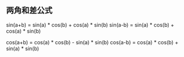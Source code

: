 ## 两角和差公式

sin(a+b) = sin(a) * cos(b) + cos(a) * sin(b)
sin(a-b) = sin(a) * cos(b) + cos(a) * sin(b)

cos(a+b) = cos(a) * cos(b) - sin(a) * sin(b)
cos(a-b) = cos(a) * cos(b) + sin(a) * sin(b)

